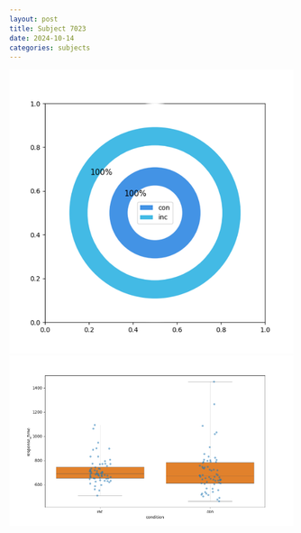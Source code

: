 ```yaml
---
layout: post
title: Subject 7023
date: 2024-10-14
categories: subjects
---
```


![](data/7023/run-4/7023_accuracy_by_condition.png)
![](data/7023/run-4/7023_rt.png)
